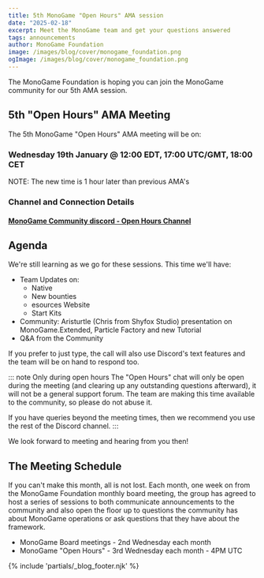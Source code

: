 ```yaml
---
title: 5th MonoGame "Open Hours" AMA session
date: "2025-02-18"
excerpt: Meet the MonoGame team and get your questions answered
tags: announcements
author: MonoGame Foundation
image: /images/blog/cover/monogame_foundation.png
ogImage: /images/blog/cover/monogame_foundation.png
---
```


The MonoGame Foundation is hoping you can join the MonoGame community for our 5th AMA session.

## 5th "Open Hours" AMA Meeting

The 5th MonoGame "Open Hours" AMA meeting will be on:

### Wednesday 19th January @ 12:00 EDT, 17:00 UTC/GMT, 18:00 CET 

NOTE: The new time is 1 hour later than previous AMA's

### Channel and Connection Details

#### [MonoGame Community discord - Open Hours Channel](https://discord.gg/monogame?event=1341366381194776677)

## Agenda

We're still learning as we go for these sessions.
This time we'll have:
* Team Updates on:
    * Native
    * New bounties
    * esources Website
    * Start Kits
* Community: Aristurtle (Chris from Shyfox Studio) presentation on MonoGame.Extended, Particle Factory and new Tutorial
* Q&A from the Community

If you prefer to just type, the call will also use Discord's text features and the team will be on hand to respond too.

::: note Only during open hours
The "Open Hours" chat will only be open during the meeting (and clearing up any outstanding questions afterward), it will not be a general support forum.  The team are making this time available to the community, so please do not abuse it.

If you have queries beyond the meeting times, then we recommend you use the rest of the Discord channel.
:::

We look forward to meeting and hearing from you then!

## The Meeting Schedule

If you can't make this month, all is not lost. Each month, one week on from the MonoGame Foundation monthly board meeting, the group has agreed to host a series of sessions to both communicate announcements to the community and also open the floor up to questions the community has about MonoGame operations or ask questions that they have about the framework.

* MonoGame Board meetings - 2nd Wednesday each month
* MonoGame "Open Hours" - 3rd Wednesday each month - 4PM UTC

{% include 'partials/_blog_footer.njk' %}